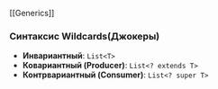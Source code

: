 [[Generics]]
### Синтаксис Wildcards(Джокеры)
- **Инвариантный**: `List<T>`
- **Ковариантный (Producer)**: `List<? extends T>`
- **Контрвариантный (Consumer)**: `List<? super T>`